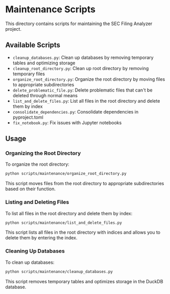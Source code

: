 # Maintenance Scripts

This directory contains scripts for maintaining the SEC Filing Analyzer project.

## Available Scripts

- `cleanup_databases.py`: Clean up databases by removing temporary tables and optimizing storage
- `cleanup_root_directory.py`: Clean up root directory by removing temporary files
- `organize_root_directory.py`: Organize the root directory by moving files to appropriate subdirectories
- `delete_problematic_file.py`: Delete problematic files that can't be deleted through normal means
- `list_and_delete_files.py`: List all files in the root directory and delete them by index
- `consolidate_dependencies.py`: Consolidate dependencies in pyproject.toml
- `fix_notebook.py`: Fix issues with Jupyter notebooks

## Usage

### Organizing the Root Directory

To organize the root directory:

```bash
python scripts/maintenance/organize_root_directory.py
```

This script moves files from the root directory to appropriate subdirectories based on their function.

### Listing and Deleting Files

To list all files in the root directory and delete them by index:

```bash
python scripts/maintenance/list_and_delete_files.py
```

This script lists all files in the root directory with indices and allows you to delete them by entering the index.

### Cleaning Up Databases

To clean up databases:

```bash
python scripts/maintenance/cleanup_databases.py
```

This script removes temporary tables and optimizes storage in the DuckDB database.
